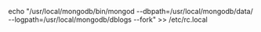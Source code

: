 echo "/usr/local/mongodb/bin/mongod --dbpath=/usr/local/mongodb/data/ --logpath=/usr/local/mongodb/dblogs --fork" >> /etc/rc.local
